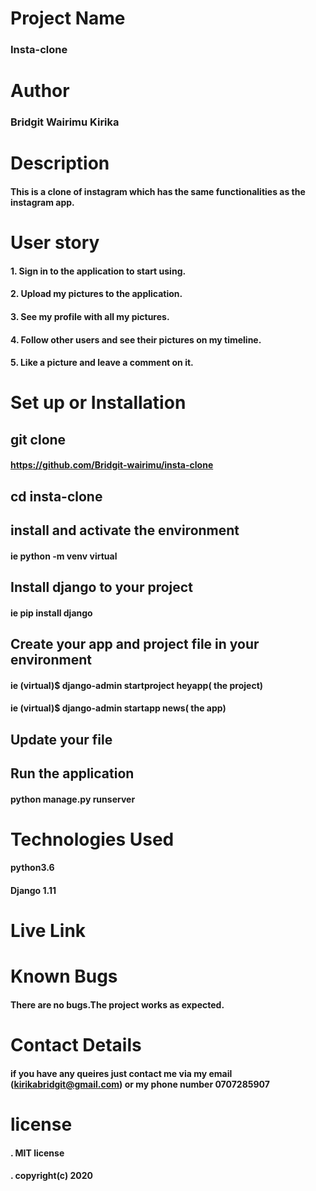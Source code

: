 # Project Name
### Insta-clone

# Author 
### Bridgit Wairimu Kirika

# Description
#### This is a clone of instagram which has the same functionalities as the instagram app.


# User story
#### 1. Sign in to the application to start using.
#### 2. Upload my pictures to the application.
#### 3. See my profile with all my pictures.
#### 4. Follow other users and see their pictures on my timeline.
#### 5. Like a picture and leave a comment on it.

# Set up or Installation

## git clone
#### https://github.com/Bridgit-wairimu/insta-clone
## cd insta-clone

## install and activate the environment
#### ie python -m venv virtual 

## Install django to your project
#### ie pip install django

## Create your app and project file in your environment

#### ie (virtual)$ django-admin startproject heyapp( the project)

#### ie (virtual)$ django-admin startapp news( the app)


## Update your file

## Run the application
#### python manage.py runserver

# Technologies Used

#### python3.6
#### Django 1.11

# Live Link

# Known Bugs
#### There are no bugs.The project works as expected.

# Contact Details

#### if you have any queires just contact me via my email (kirikabridgit@gmail.com) or my phone number 0707285907

# license

#### . MIT license
#### . copyright(c) 2020

